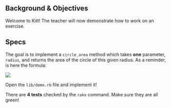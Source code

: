 ## Background & Objectives

Welcome to Kitt! The teacher will now demonstrate how to work on an exercise.

## Specs

The goal is to implement a `circle_area` method which takes **one** parameter,
`radius`, and returns the area of the circle of this given radius. As a reminder,
is here the formula:

![](https://raw.githubusercontent.com/lewagon/fullstack-images/master/ruby/area-circle.png)

Open the `lib/demo.rb` file and implement it!

There are **4 tests** checked by the `rake` command. Make sure they are all green!
